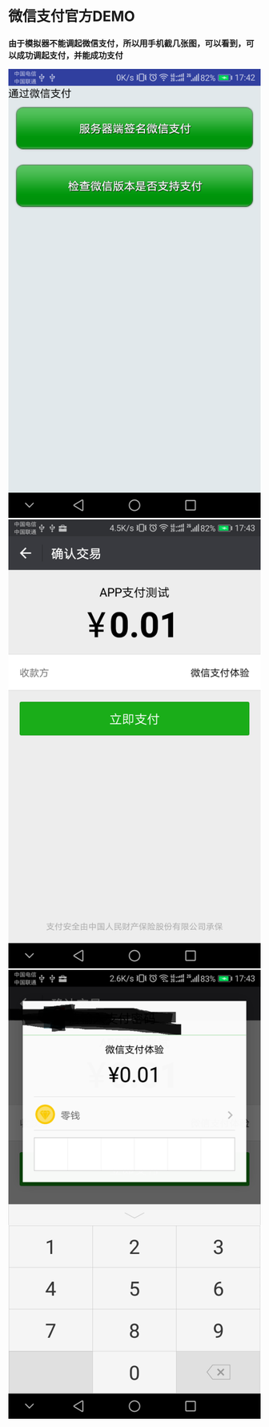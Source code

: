 # 微信支付官方DEMO

### 由于模拟器不能调起微信支付，所以用手机截几张图，可以看到，可以成功调起支付，并能成功支付
![](https://github.com/ainiyiwan/WeChatSDK_sample_Android/blob/master/png/1.png)
![](https://github.com/ainiyiwan/WeChatSDK_sample_Android/blob/master/png/2.png)
![](https://github.com/ainiyiwan/WeChatSDK_sample_Android/blob/master/png/3.png)
